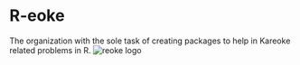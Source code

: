 # R-eoke 

The organization with the sole task of creating packages to help in Kareoke related problems in R.
![reoke logo](/images/logo)
